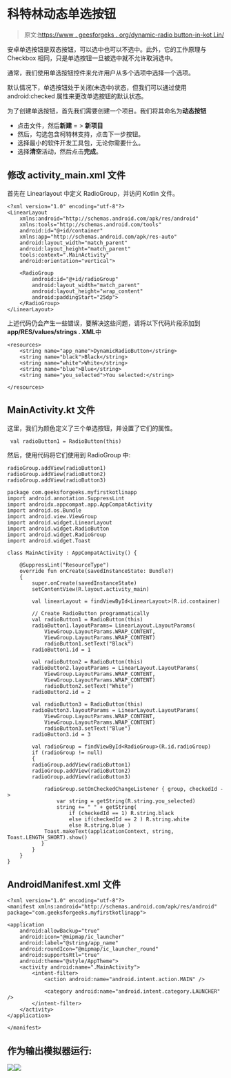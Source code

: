 # 科特林动态单选按钮

> 原文:[https://www . geesforgeks . org/dynamic-radio button-in-kot Lin/](https://www.geeksforgeeks.org/dynamic-radiobutton-in-kotlin/)

安卓单选按钮是双态按钮，可以选中也可以不选中。此外，它的工作原理与 Checkbox 相同，只是单选按钮一旦被选中就不允许取消选中。

通常，我们使用单选按钮控件来允许用户从多个选项中选择一个选项。

默认情况下，单选按钮处于关闭(未选中)状态，但我们可以通过使用 android:checked 属性来更改单选按钮的默认状态。

为了创建单选按钮，首先我们需要创建一个项目。我们将其命名为**动态按钮**

*   点击文件，然后**新建** = > **新项目**
*   然后，勾选包含柯特林支持，点击下一步按钮。
*   选择最小的软件开发工具包，无论你需要什么。
*   选择**清空**活动，然后点击**完成**。

## 修改 activity_main.xml 文件

首先在 Linearlayout 中定义 RadioGroup，并访问 Kotlin 文件。

```
<?xml version="1.0" encoding="utf-8"?>
<LinearLayout
    xmlns:android="http://schemas.android.com/apk/res/android"
    xmlns:tools="http://schemas.android.com/tools"
    android:id="@+id/container"
    xmlns:app="http://schemas.android.com/apk/res-auto"
    android:layout_width="match_parent"
    android:layout_height="match_parent"
    tools:context=".MainActivity"
    android:orientation="vertical">

    <RadioGroup
        android:id="@+id/radioGroup"
        android:layout_width="match_parent"
        android:layout_height="wrap_content"
        android:paddingStart="25dp">
    </RadioGroup>
</LinearLayout>
```

上述代码仍会产生一些错误，要解决这些问题，请将以下代码片段添加到**app/RES/values/strings . XML**中

```
<resources>
    <string name="app_name">DynamicRadioButton</string>
    <string name="black">Black</string>
    <string name="white">White</string>
    <string name="blue">Blue</string>
    <string name="you_selected">You selected:</string>

</resources>
```

## MainActivity.kt 文件

这里，我们为颜色定义了三个单选按钮，并设置了它们的属性。

```
 val radioButton1 = RadioButton(this)
```

然后，使用代码将它们使用到 RadioGroup 中:

```
radioGroup.addView(radioButton1)
radioGroup.addView(radioButton2)
radioGroup.addView(radioButton3)

```

```
package com.geeksforgeeks.myfirstkotlinapp
import android.annotation.SuppressLint
import androidx.appcompat.app.AppCompatActivity
import android.os.Bundle
import android.view.ViewGroup
import android.widget.LinearLayout
import android.widget.RadioButton
import android.widget.RadioGroup
import android.widget.Toast

class MainActivity : AppCompatActivity() {

    @SuppressLint("ResourceType")
    override fun onCreate(savedInstanceState: Bundle?)
    {
        super.onCreate(savedInstanceState)
        setContentView(R.layout.activity_main)

        val linearLayout = findViewById<LinearLayout>(R.id.container)

        // Create RadioButton programmatically
        val radioButton1 = RadioButton(this)
        radioButton1.layoutParams= LinearLayout.LayoutParams(
            ViewGroup.LayoutParams.WRAP_CONTENT,
            ViewGroup.LayoutParams.WRAP_CONTENT)
            radioButton1.setText("Black")
        radioButton1.id = 1

        val radioButton2 = RadioButton(this)
        radioButton2.layoutParams = LinearLayout.LayoutParams(
            ViewGroup.LayoutParams.WRAP_CONTENT,
            ViewGroup.LayoutParams.WRAP_CONTENT)
            radioButton2.setText("White")
        radioButton2.id = 2

        val radioButton3 = RadioButton(this)
        radioButton3.layoutParams = LinearLayout.LayoutParams(
            ViewGroup.LayoutParams.WRAP_CONTENT,
            ViewGroup.LayoutParams.WRAP_CONTENT)
            radioButton3.setText("Blue")
        radioButton3.id = 3

        val radioGroup = findViewById<RadioGroup>(R.id.radioGroup)
        if (radioGroup != null)
        {
        radioGroup.addView(radioButton1)
        radioGroup.addView(radioButton2)
        radioGroup.addView(radioButton3)

            radioGroup.setOnCheckedChangeListener { group, checkedId ->
                var string = getString(R.string.you_selected)
                string += " " + getString(
                    if (checkedId == 1) R.string.black
                    else if(checkedId == 2 ) R.string.white
                    else R.string.blue )
            Toast.makeText(applicationContext, string, Toast.LENGTH_SHORT).show()
           }
        }
    }
}
```

## AndroidManifest.xml 文件

```
<?xml version="1.0" encoding="utf-8"?>
<manifest xmlns:android="http://schemas.android.com/apk/res/android"
package="com.geeksforgeeks.myfirstkotlinapp">

<application
    android:allowBackup="true"
    android:icon="@mipmap/ic_launcher"
    android:label="@string/app_name"
    android:roundIcon="@mipmap/ic_launcher_round"
    android:supportsRtl="true"
    android:theme="@style/AppTheme">
    <activity android:name=".MainActivity">
        <intent-filter>
            <action android:name="android.intent.action.MAIN" />

            <category android:name="android.intent.category.LAUNCHER" />
        </intent-filter>
    </activity>
</application>

</manifest>
```

## 作为输出模拟器运行:

![](img/271dc9a368b00a99766bd630e40e5761.png)![](img/561d892dc8a35059ca7bf899d48da913.png)